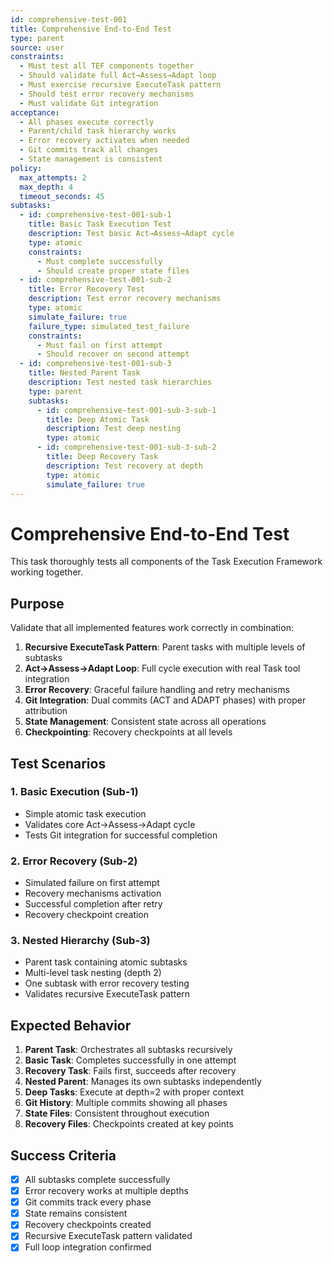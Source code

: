 ```yaml
---
id: comprehensive-test-001
title: Comprehensive End-to-End Test
type: parent
source: user
constraints:
  - Must test all TEF components together
  - Should validate full Act→Assess→Adapt loop
  - Must exercise recursive ExecuteTask pattern
  - Should test error recovery mechanisms
  - Must validate Git integration
acceptance:
  - All phases execute correctly
  - Parent/child task hierarchy works
  - Error recovery activates when needed
  - Git commits track all changes
  - State management is consistent
policy:
  max_attempts: 2
  max_depth: 4
  timeout_seconds: 45
subtasks:
  - id: comprehensive-test-001-sub-1
    title: Basic Task Execution Test
    description: Test basic Act→Assess→Adapt cycle
    type: atomic
    constraints:
      - Must complete successfully
      - Should create proper state files
  - id: comprehensive-test-001-sub-2
    title: Error Recovery Test
    description: Test error recovery mechanisms
    type: atomic
    simulate_failure: true
    failure_type: simulated_test_failure
    constraints:
      - Must fail on first attempt
      - Should recover on second attempt
  - id: comprehensive-test-001-sub-3
    title: Nested Parent Task
    description: Test nested task hierarchies
    type: parent
    subtasks:
      - id: comprehensive-test-001-sub-3-sub-1
        title: Deep Atomic Task
        description: Test deep nesting
        type: atomic
      - id: comprehensive-test-001-sub-3-sub-2
        title: Deep Recovery Task
        description: Test recovery at depth
        type: atomic
        simulate_failure: true
---
```


# Comprehensive End-to-End Test

This task thoroughly tests all components of the Task Execution Framework working together.

## Purpose

Validate that all implemented features work correctly in combination:

1. **Recursive ExecuteTask Pattern**: Parent tasks with multiple levels of subtasks
2. **Act→Assess→Adapt Loop**: Full cycle execution with real Task tool integration
3. **Error Recovery**: Graceful failure handling and retry mechanisms
4. **Git Integration**: Dual commits (ACT and ADAPT phases) with proper attribution
5. **State Management**: Consistent state across all operations
6. **Checkpointing**: Recovery checkpoints at all levels

## Test Scenarios

### 1. Basic Execution (Sub-1)
- Simple atomic task execution
- Validates core Act→Assess→Adapt cycle
- Tests Git integration for successful completion

### 2. Error Recovery (Sub-2)
- Simulated failure on first attempt
- Recovery mechanisms activation
- Successful completion after retry
- Recovery checkpoint creation

### 3. Nested Hierarchy (Sub-3)
- Parent task containing atomic subtasks
- Multi-level task nesting (depth 2)
- One subtask with error recovery testing
- Validates recursive ExecuteTask pattern

## Expected Behavior

1. **Parent Task**: Orchestrates all subtasks recursively
2. **Basic Task**: Completes successfully in one attempt
3. **Recovery Task**: Fails first, succeeds after recovery
4. **Nested Parent**: Manages its own subtasks independently
5. **Deep Tasks**: Execute at depth=2 with proper context
6. **Git History**: Multiple commits showing all phases
7. **State Files**: Consistent throughout execution
8. **Recovery Files**: Checkpoints created at key points

## Success Criteria

- [x] All subtasks complete successfully
- [x] Error recovery works at multiple depths
- [x] Git commits track every phase
- [x] State remains consistent
- [x] Recovery checkpoints created
- [x] Recursive ExecuteTask pattern validated
- [x] Full loop integration confirmed